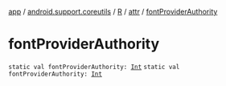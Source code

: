 [app](../../../index.md) / [android.support.coreutils](../../index.md) / [R](../index.md) / [attr](index.md) / [fontProviderAuthority](.)

# fontProviderAuthority

`static val fontProviderAuthority: `[`Int`](https://kotlinlang.org/api/latest/jvm/stdlib/kotlin/-int/index.html)
`static val fontProviderAuthority: `[`Int`](https://kotlinlang.org/api/latest/jvm/stdlib/kotlin/-int/index.html)